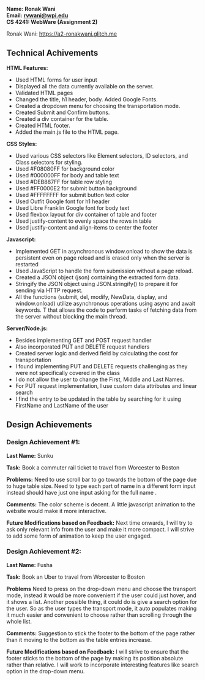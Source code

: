 **Name: Ronak Wani**  
**Email: rvwani@wpi.edu**  
**CS 4241: WebWare (Assignment 2)**

Ronak Wani: https://a2-ronakwani.glitch.me

## Technical Achivements   
   
**HTML Features:**   
- Used HTML forms for user input  
- Displayed all the data currently available on the server.  
- Validated HTML pages  
- Changed the title, h1 header, body. Added Google Fonts.  
- Created a dropdown menu for choosing the transportation mode.
- Created Submit and Confirm buttons.
- Created a div container for the table.
- Created HTML footer.
- Added the main.js file to the HTML page.     
       
**CSS Styles:**
- Used various CSS selectors like Element selectors, ID selectors, and Class selectors
for styling.
- Used #F08080FF for background color
- Used #000000FF for body and table text
- Used #DEB887FF for table row styling
- Used #FF0000E2 for submit button background
- Used #FFFFFFFF for submit button text color
- Used Outfit Google font for h1 header
- Used Libre Franklin Google font for body text
- Used flexbox layout for div container of table and footer
- Used justify-content to evenly space the rows in table
- Used justify-content and align-items to center the footer

**Javascript:**   
- Implemented GET in asynchronous window.onload to show the data
is persistent even on page reload and is erased only when the server is restarted
- Used JavaScript to handle the form submission without a page reload.
- Created a JSON object (json) containing the extracted form data. 
- Stringify the JSON object using JSON.stringify() to prepare it 
for sending via HTTP request.   
- All the functions (submit, del, modify, NewData, display, and window.onload)
utilize asynchronous operations using async and await keywords. T
that allows the code to perform tasks of fetching data 
from the server without blocking the main thread.

**Server/Node.js:**
- Besides implementing GET and POST request handler
- Also incorporated PUT and DELETE request handlers
- Created server logic and derived field by calculating the cost for transportation
- I found implementing PUT and DELETE requests challenging as they were not
specifically covered in the class
- I do not allow the user to change the First, Middle and Last Names.
- For PUT request implementation, I use custom data attributes and linear search
- I find the entry to be updated in the table by searching for it using FirstName and LastName of the user

## Design Achievements

### Design Achievement #1:

**Last Name:** Sunku  
  
**Task:** Book a commuter rail ticket to travel from Worcester to Boston  
  
**Problems:** Need to use scroll bar to go towards the bottom of the page due to huge table size.
Need to type each part of name in a different form input 
instead should have just one input asking for the full name .  
  
**Comments:**  The color scheme is decent. A little javascript animation 
to the website would make it more interactive.  
  
**Future Modifications based on Feedback:** Next time onwards, I will try to ask only relevant 
info from the user and make it more compact. I will strive to add some form of animation to keep
the user engaged.

### Design Achievement #2:

**Last Name:** Fusha  

**Task:**  Book an Uber to travel from Worcester to Boston    

**Problems** Need to press on the drop-down menu and choose the transport mode,
instead it would be more convenient if the user could just hover, and it shows a list. 
Another possible thing, it could do is give a search option for the user. So as the user types
the transport mode, it auto populates making it much easier and convenient to choose
rather than scrolling through the whole list.  

**Comments:** Suggestion to stick the footer to the bottom of the page rather than it 
moving to the bottom as the table entries increase.

**Future Modifications based on Feedback:** I will strive to ensure that the footer sticks to the bottom of the page 
by making its position absolute rather than relative. I will work to incorporate interesting features
like search option in the drop-down menu.